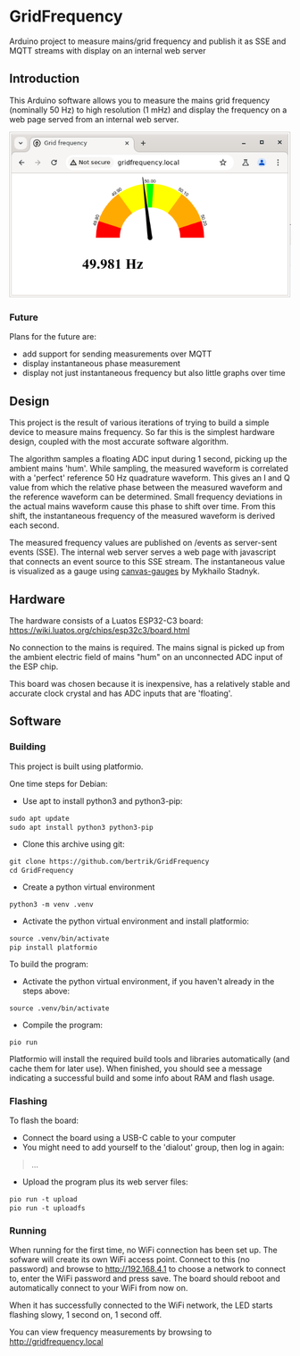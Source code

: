# GridFrequency
Arduino project to measure mains/grid frequency and publish it as SSE and MQTT streams with display on an internal web server

## Introduction
This Arduino software allows you to measure the mains grid frequency (nominally 50 Hz) to high resolution (1 mHz)
and display the frequency on a web page served from an internal web server.

![example](images/example.png)

### Future
Plans for the future are:
* add support for sending measurements over MQTT
* display instantaneous phase measurement
* display not just instantaneous frequency but also little graphs over time

## Design
This project is the result of various iterations of trying to build a simple device to measure mains frequency.
So far this is the simplest hardware design, coupled with the most accurate software algorithm.

The algorithm samples a floating ADC input during 1 second, picking up the ambient mains 'hum'.
While sampling, the measured waveform is correlated with a 'perfect' reference 50 Hz quadrature waveform.
This gives an I and Q value from which the relative phase between the measured waveform and the reference waveform can be determined.
Small frequency deviations in the actual mains waveform cause this phase to shift over time.
From this shift, the instantaneous frequency of the measured waveform is derived each second.

The measured frequency values are published on /events as server-sent events (SSE).
The internal web server serves a web page with javascript that connects an event source to this SSE stream.
The instantaneous value is visualized as a gauge using [canvas-gauges](https://canvas-gauges.com) by Mykhailo Stadnyk.

## Hardware
The hardware consists of a Luatos ESP32-C3 board:
https://wiki.luatos.org/chips/esp32c3/board.html

No connection to the mains is required. The mains signal is picked up from the ambient electric field of mains "hum" on an unconnected ADC input of the ESP chip.

This board was chosen because it is inexpensive, has a relatively stable and accurate clock crystal and has ADC inputs that are 'floating'.

## Software

### Building
This project is built using platformio.

One time steps for Debian:
* Use apt to install python3 and python3-pip:
```
sudo apt update
sudo apt install python3 python3-pip
```
* Clone this archive using git:
```
git clone https://github.com/bertrik/GridFrequency
cd GridFrequency
```
* Create a python virtual environment
```
python3 -m venv .venv
```
* Activate the python virtual environment and install platformio:
```
source .venv/bin/activate
pip install platformio
```

To build the program:
* Activate the python virtual environment, if you haven't already in the steps above:
```
source .venv/bin/activate
```
* Compile the program:
```
pio run
```
Platformio will install the required build tools and libraries automatically (and cache them for later use).
When finished, you should see a message indicating a successful build and some info about RAM and flash usage.

### Flashing
To flash the board:
* Connect the board using a USB-C cable to your computer
* You might need to add yourself to the 'dialout' group, then log in again:
> ...
* Upload the program plus its web server files:
```
pio run -t upload
pio run -t uploadfs
```

### Running
When running for the first time, no WiFi connection has been set up. The sofware will create its own WiFi access point.
Connect to this (no password) and browse to http://192.168.4.1 to choose a network to connect to,
enter the WiFi password and press save. The board should reboot and automatically connect to your WiFi from now on.

When it has successfully connected to the WiFi network, the LED starts flashing slowy, 1 second on, 1 second off.

You can view frequency measurements by browsing to http://gridfrequency.local
